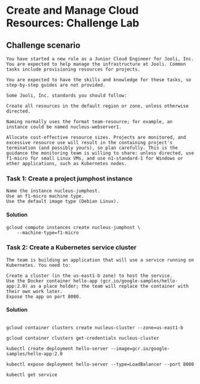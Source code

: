 # Create and Manage Cloud Resources: Challenge Lab

## Challenge scenario

    You have started a new role as a Junior Cloud Engineer for Jooli, Inc. You are expected to help manage the infrastructure at Jooli. Common tasks include provisioning resources for projects.

    You are expected to have the skills and knowledge for these tasks, so step-by-step guides are not provided.

    Some Jooli, Inc. standards you should follow:

    Create all resources in the default region or zone, unless otherwise directed.

    Naming normally uses the format team-resource; for example, an instance could be named nucleus-webserver1.

    Allocate cost-effective resource sizes. Projects are monitored, and excessive resource use will result in the containing project's termination (and possibly yours), so plan carefully. This is the guidance the monitoring team is willing to share: unless directed, use f1-micro for small Linux VMs, and use n1-standard-1 for Windows or other applications, such as Kubernetes nodes.

### Task 1: Create a project jumphost instance

    Name the instance nucleus-jumphost.
    Use an f1-micro machine type.
    Use the default image type (Debian Linux).

#### Solution

```shell
gcloud compute instances create nucleus-jumphost \
    --machine-type=f1-micro
```

### Task 2: Create a Kubernetes service cluster

    The team is building an application that will use a service running on Kubernetes. You need to:

    Create a cluster (in the us-east1-b zone) to host the service.
    Use the Docker container hello-app (gcr.io/google-samples/hello-app:2.0) as a place holder; the team will replace the container with their own work later.
    Expose the app on port 8080.

#### Solution

```shell

gcloud container clusters create nucleus-cluster --zone=us-east1-b

gcloud container clusters get-credentials nucleus-cluster

kubectl create deployment hello-server --image=gcr.io/google-samples/hello-app:2.0

kubectl expose deployment hello-server --type=LoadBalancer --port 8080

kubectl get service

```
